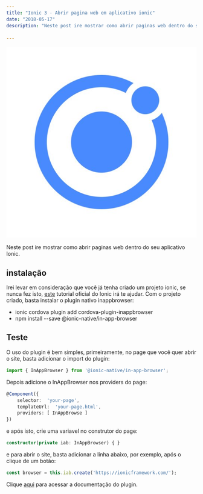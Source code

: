 ```yaml
---
title: "Ionic 3 - Abrir pagina web em aplicativo ionic"
date: "2018-05-17"
description: "Neste post ire mostrar como abrir paginas web dentro do seu aplicativo Ionic."

---
```


![](https://raw.githubusercontent.com/CassioPimentel/cassiopimentel.github.io/master/images/ionic.jpg)

Neste post ire mostrar como abrir paginas web dentro do seu aplicativo Ionic.

## instalação

Irei levar em consideração que você já tenha criado um projeto ionic, se nunca fez isto, [este](https://ionicframework.com/docs/intro/installation/) tutorial oficial do Ionic irá te ajudar.
Com o projeto criado, basta instalar o plugin nativo inappbrowser:

 - ionic cordova plugin add cordova-plugin-inappbrowser 
 - npm install  --save @ionic-native/in-app-browser

## Teste

O uso do plugin é bem simples, primeiramente, no page que você quer abrir o site, basta adicionar o import do plugin:

```ts
import { InAppBrowser } from '@ionic-native/in-app-browser';
```

Depois adicione o InAppBrowser nos providers do page:

```ts
@Component({
	selector:  'your-page',
	templateUrl:  'your-page.html',
	providers: [ InAppBrowse ]
})
```

e após isto, crie uma variavel no construtor do page:

```ts
constructor(private iab: InAppBrowser) { }
```

e para abrir o site, basta adicionar a linha abaixo, por exemplo, após o clique de um botão:

```ts
const browser = this.iab.create('https://ionicframework.com/');
```

Clique [aqui](https://ionicframework.com/docs/native/in-app-browser/) para acessar a documentação do plugin.
